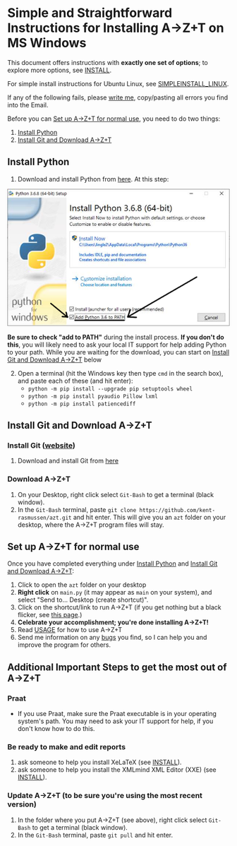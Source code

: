 # Simple and Straightforward Instructions for Installing A→Z+T on MS Windows
This document offers instructions with **exactly one set of options**; to explore more options, see [INSTALL](INSTALL.md).

For simple install instructions for Ubuntu Linux, see [SIMPLEINSTALL_LINUX](SIMPLEINSTALL_LINUX.md).

If any of the following fails, please [write me](BUGS.md), copy/pasting all errors you find into the Email.

Before you can [Set up A→Z+T for normal use](#set-up-azt-for-normal-use), you need to do two things:
1. [Install Python](#install-python)
2. [Install Git and Download A→Z+T](#install-git-and-download-azt)

## Install Python
1. Download and install Python from [here](https://www.python.org/ftp/python/3.6.8/python-3.6.8-amd64.exe). At this step:

![Add Python to Path](images/Python_path.png "Add Python to Path")

**Be sure to check "add to PATH"** during the install process. **If you don't do this**, you will likely need to ask your local IT support for help adding Python to your path. While you are waiting for the download, you can start on [Install Git and Download A→Z+T](#install-git-and-download-azt) below

2. Open a terminal (hit the Windows key then type `cmd` in the search box), and paste each of these (and hit enter):
    - `python -m pip install --upgrade pip setuptools wheel`
    - `python -m pip install pyaudio Pillow lxml`
    - `python -m pip install patiencediff`

## Install Git and Download A→Z+T

### Install Git ([website](https://git-scm.com/download/win))
1. Download and install Git from [here](https://github.com/git-for-windows/git/releases/download/v2.33.0.windows.2/Git-2.33.0.2-64-bit.exe)

### Download A→Z+T
1. On your Desktop, right click select `Git-Bash` to get a terminal (black window).
2. In the `Git-Bash` terminal, paste `git clone https://github.com/kent-rasmussen/azt.git` and hit enter. This will give you an `azt` folder on your desktop, where the A→Z+T program files will stay.

## Set up A→Z+T for normal use
Once you have completed everything under [Install Python](#install-python) and [Install Git and Download A→Z+T](#install-git-and-download-azt):
1. Click to open the `azt` folder on your desktop
2. **Right click** on `main.py` (it may appear as `main` on your system), and select "Send to... Desktop (create shortcut)".
3. Click on the shortcut/link to run A→Z+T (if you get nothing but a black flicker, see [this page](INSTALL_PROBLEMS.md).)
4. **Celebrate your accomplishment; you're done installing A→Z+T!**
5. Read [USAGE](USAGE.md) for how to use A→Z+T
6. Send me information on any [bugs](BUGS.md) you find, so I can help you and improve the program for others.

## Additional Important Steps to get the most out of A→Z+T

### Praat
- If you use Praat, make sure the Praat executable is in your operating system's path. You may need to ask your IT support for help, if you don't know how to do this.

### Be ready to make and edit reports
1. ask someone to help you install XeLaTeX (see [INSTALL](INSTALL.md)).
2. ask someone to help you install the XMLmind XML Editor (XXE) (see [INSTALL](INSTALL.md)).

### Update A→Z+T (to be sure you're using the most recent version)
1. In the folder where you put A→Z+T (see above), right click select `Git-Bash` to get a terminal (black window).
2. In the `Git-Bash` terminal, paste `git pull` and hit enter.
